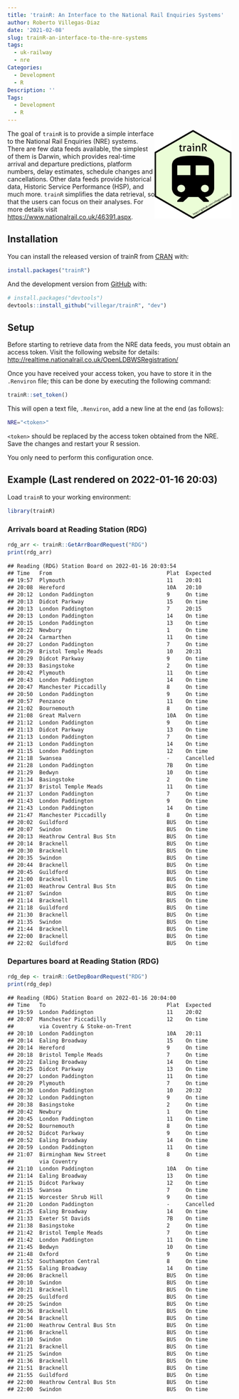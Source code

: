 ```yaml
---
title: 'trainR: An Interface to the National Rail Enquiries Systems'
author: Roberto Villegas-Diaz
date: '2021-02-08'
slug: trainR-an-interface-to-the-nre-systems
tags:
  - uk-railway
  - nre
Categories:
  - Development
  - R
Description: ''
Tags:
  - Development
  - R
---
```


<img src="https://raw.githubusercontent.com/villegar/trainR/main/inst/images/logo.png" alt="logo" align="right" height=200px/>

The goal of `trainR` is to provide a simple interface to the 
National Rail Enquiries (NRE) systems. There are few data feeds 
available, the simplest of them is Darwin, which provides real-time 
arrival and departure predictions, platform numbers, delay estimates, 
schedule changes and cancellations. Other data feeds provide historical 
data, Historic Service Performance (HSP), and much more. `trainR` 
simplifies the data retrieval, so that the users can focus on their 
analyses. For more details visit 
https://www.nationalrail.co.uk/46391.aspx.

## Installation

You can install the released version of trainR from [CRAN](https://CRAN.R-project.org) with:

``` r
install.packages("trainR")
```

And the development version from [GitHub](https://github.com/) with:

``` r
# install.packages("devtools")
devtools::install_github("villegar/trainR", "dev")
```

## Setup
Before starting to retrieve data from the NRE data feeds, you must obtain an access token. 
Visit the following website for details: http://realtime.nationalrail.co.uk/OpenLDBWSRegistration/

Once you have received your access token, you have to store it in the `.Renviron` file; this can be 
done by executing the following command:


```r
trainR::set_token()
```

This will open a text file, `.Renviron`, add a new line at the end (as follows):

```bash
NRE="<token>"
```

`<token>` should be replaced by the access token obtained from the NRE. Save the changes and restart 
your R session.

You only need to perform this configuration once.

## Example (Last rendered on 2022-01-16 20:03)

Load `trainR` to your working environment:

```r
library(trainR)
```

### Arrivals board at Reading Station (RDG)


```r
rdg_arr <- trainR::GetArrBoardRequest("RDG")
print(rdg_arr)
```

```
## Reading (RDG) Station Board on 2022-01-16 20:03:54
## Time   From                                    Plat  Expected
## 19:57  Plymouth                                11    20:01
## 20:08  Hereford                                10A   20:10
## 20:12  London Paddington                       9     On time
## 20:13  Didcot Parkway                          15    On time
## 20:13  London Paddington                       7     20:15
## 20:13  London Paddington                       14    On time
## 20:15  London Paddington                       13    On time
## 20:22  Newbury                                 1     On time
## 20:24  Carmarthen                              11    On time
## 20:27  London Paddington                       7     On time
## 20:29  Bristol Temple Meads                    10    20:31
## 20:29  Didcot Parkway                          9     On time
## 20:33  Basingstoke                             2     On time
## 20:42  Plymouth                                11    On time
## 20:43  London Paddington                       14    On time
## 20:47  Manchester Piccadilly                   8     On time
## 20:50  London Paddington                       9     On time
## 20:57  Penzance                                11    On time
## 21:02  Bournemouth                             8     On time
## 21:08  Great Malvern                           10A   On time
## 21:12  London Paddington                       9     On time
## 21:13  Didcot Parkway                          13    On time
## 21:13  London Paddington                       7     On time
## 21:13  London Paddington                       14    On time
## 21:15  London Paddington                       12    On time
## 21:18  Swansea                                 -     Cancelled
## 21:28  London Paddington                       7B    On time
## 21:29  Bedwyn                                  10    On time
## 21:34  Basingstoke                             2     On time
## 21:37  Bristol Temple Meads                    11    On time
## 21:37  London Paddington                       7     On time
## 21:43  London Paddington                       9     On time
## 21:43  London Paddington                       14    On time
## 21:47  Manchester Piccadilly                   8     On time
## 20:02  Guildford                               BUS   On time
## 20:07  Swindon                                 BUS   On time
## 20:13  Heathrow Central Bus Stn                BUS   On time
## 20:14  Bracknell                               BUS   On time
## 20:30  Bracknell                               BUS   On time
## 20:35  Swindon                                 BUS   On time
## 20:44  Bracknell                               BUS   On time
## 20:45  Guildford                               BUS   On time
## 21:00  Bracknell                               BUS   On time
## 21:03  Heathrow Central Bus Stn                BUS   On time
## 21:07  Swindon                                 BUS   On time
## 21:14  Bracknell                               BUS   On time
## 21:18  Guildford                               BUS   On time
## 21:30  Bracknell                               BUS   On time
## 21:35  Swindon                                 BUS   On time
## 21:44  Bracknell                               BUS   On time
## 22:00  Bracknell                               BUS   On time
## 22:02  Guildford                               BUS   On time
```

### Departures board at Reading Station (RDG)


```r
rdg_dep <- trainR::GetDepBoardRequest("RDG")
print(rdg_dep)
```

```
## Reading (RDG) Station Board on 2022-01-16 20:04:00
## Time   To                                      Plat  Expected
## 19:59  London Paddington                       11    20:02
## 20:07  Manchester Piccadilly                   12    On time
##        via Coventry & Stoke-on-Trent           
## 20:10  London Paddington                       10A   20:11
## 20:14  Ealing Broadway                         15    On time
## 20:14  Hereford                                9     On time
## 20:18  Bristol Temple Meads                    7     On time
## 20:22  Ealing Broadway                         14    On time
## 20:25  Didcot Parkway                          13    On time
## 20:27  London Paddington                       11    On time
## 20:29  Plymouth                                7     On time
## 20:30  London Paddington                       10    20:32
## 20:32  London Paddington                       9     On time
## 20:38  Basingstoke                             2     On time
## 20:42  Newbury                                 1     On time
## 20:45  London Paddington                       11    On time
## 20:52  Bournemouth                             8     On time
## 20:52  Didcot Parkway                          9     On time
## 20:52  Ealing Broadway                         14    On time
## 20:59  London Paddington                       11    On time
## 21:07  Birmingham New Street                   8     On time
##        via Coventry                            
## 21:10  London Paddington                       10A   On time
## 21:14  Ealing Broadway                         13    On time
## 21:15  Didcot Parkway                          12    On time
## 21:15  Swansea                                 7     On time
## 21:15  Worcester Shrub Hill                    9     On time
## 21:20  London Paddington                       -     Cancelled
## 21:25  Ealing Broadway                         14    On time
## 21:33  Exeter St Davids                        7B    On time
## 21:38  Basingstoke                             2     On time
## 21:42  Bristol Temple Meads                    7     On time
## 21:42  London Paddington                       11    On time
## 21:45  Bedwyn                                  10    On time
## 21:48  Oxford                                  9     On time
## 21:52  Southampton Central                     8     On time
## 21:55  Ealing Broadway                         14    On time
## 20:06  Bracknell                               BUS   On time
## 20:10  Swindon                                 BUS   On time
## 20:21  Bracknell                               BUS   On time
## 20:25  Guildford                               BUS   On time
## 20:25  Swindon                                 BUS   On time
## 20:36  Bracknell                               BUS   On time
## 20:54  Bracknell                               BUS   On time
## 21:00  Heathrow Central Bus Stn                BUS   On time
## 21:06  Bracknell                               BUS   On time
## 21:10  Swindon                                 BUS   On time
## 21:21  Bracknell                               BUS   On time
## 21:25  Swindon                                 BUS   On time
## 21:36  Bracknell                               BUS   On time
## 21:51  Bracknell                               BUS   On time
## 21:55  Guildford                               BUS   On time
## 22:00  Heathrow Central Bus Stn                BUS   On time
## 22:00  Swindon                                 BUS   On time
```
